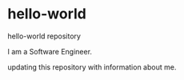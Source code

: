 # hello-world
hello-world repository


I am a Software Engineer.

updating this repository with information about me.
